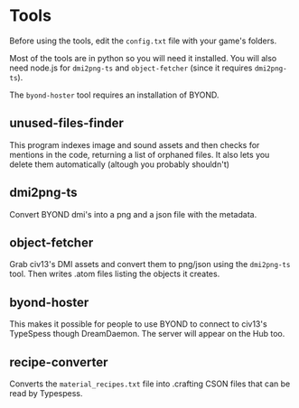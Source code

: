 # Tools
Before using the tools, edit the `config.txt` file with your game's folders.

Most of the tools are in python so you will need it installed. You will also need node.js for `dmi2png-ts` and `object-fetcher` (since it requires `dmi2png-ts`).

The `byond-hoster` tool requires an installation of BYOND.


## unused-files-finder
This program indexes image and sound assets and then checks for mentions in the code, returning a list of orphaned files. It also lets you delete them automatically (altough you probably shouldn't)

## dmi2png-ts
Convert BYOND dmi's into a png and a json file with the metadata.

## object-fetcher
Grab civ13's DMI assets and convert them to png/json using the `dmi2png-ts` tool. Then writes .atom files listing the objects it creates.

## byond-hoster
This makes it possible for people to use BYOND to connect to civ13's TypeSpess though DreamDaemon. The server will appear on the Hub too.

## recipe-converter
Converts the `material_recipes.txt` file into .crafting CSON files that can be read by Typespess.
